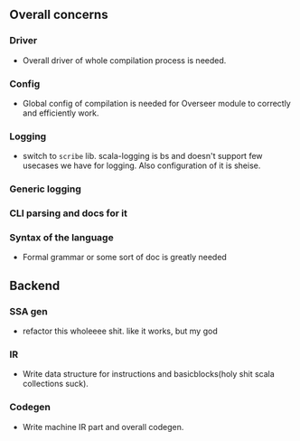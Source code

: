 ## Overall concerns

### Driver
- Overall driver of whole compilation process is needed.

### Config
- Global config of compilation is needed for Overseer module 
to correctly and efficiently work.

### Logging
- switch to `scribe` lib. scala-logging is bs and doesn't support 
few usecases we have for logging. Also configuration of it is sheise.

### Generic logging

### CLI parsing and docs for it

### Syntax of the language
- Formal grammar or some sort of doc is greatly needed

## Backend

### SSA gen
- refactor this wholeeee shit. like it works, but my god

### IR
- Write data structure for instructions and basicblocks(holy shit scala collections suck).

### Codegen
- Write machine IR part and overall codegen.

